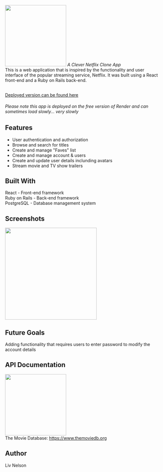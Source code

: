 <img src='https://liv-creative.com/wp-content/uploads/2023/02/myflix-logo.png' width='200'>
<em>A Clever Netflix Clone App</em><br>
This is a web application that is inspired by the functionality and user interface of the popular streaming service, Netflix. It was built using a React front-end and a Ruby on Rails back-end.
<br></br>

[Deployed version can be found here](https://myflix-db.onrender.com/)<br>
###### <em>Please note this app is deployed on the free version of Render and can sometimes load slowly... very slowly</em>

## Features

- User authentication and authorization
- Browse and search for titles 
- Create and manage "Faves" list 
- Create and manage account & users
- Create and update user details inclunding avatars
- Stream movie and TV show trailers 


## Built With
React - Front-end framework <br>
Ruby on Rails - Back-end framework <br>
PostgreSQL - Database management system <br>

## Screenshots
<img src='https://liv-creative.com/wp-content/uploads/2023/02/netflix-coversheet.jpg' width='300'>


## Future Goals
Adding functionality that requires users to enter password to modify the account details


## API Documentation
<img src='https://www.themoviedb.org/assets/2/v4/logos/v2/blue_long_1-8ba2ac31f354005783fab473602c34c3f4fd207150182061e425d366e4f34596.svg' width='200'><br>
The Movie Database: https://www.themoviedb.org


## Author
Liv Nelson
